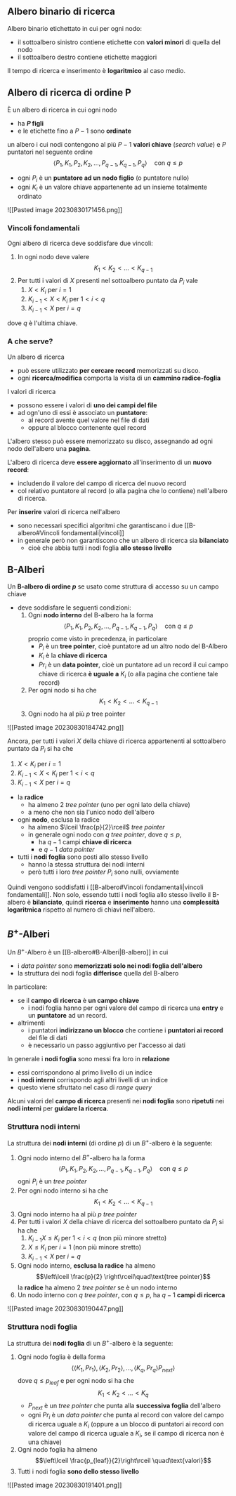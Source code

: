 ## Albero binario di ricerca
Albero binario etichettato in cui per ogni nodo:
- il sottoalbero sinistro contiene etichette con **valori minori** di quella del nodo
- il sottoalbero destro contiene etichette maggiori

Il tempo di ricerca e inserimento è **logaritmico** al caso medio.

## Albero di ricerca di ordine P
È un albero di ricerca in cui ogni nodo 
- ha **$P$ figli**
- e le etichette fino a $P-1$ sono **ordinate**

 un albero i cui nodi contengono al più $P-1$ **valori chiave** (*search value*) e $P$ puntatori nel seguente ordine 
 $$\langle P_{1},K_{1},P_{2},K_{2},\ldots,P_{q-1},K_{q-1},P_{q}\rangle\quad\text{con }q\le p$$

- ogni $P_{i}$ è un **puntatore ad un nodo figlio** (o puntatore nullo)
- ogni $K_{i}$ è un valore chiave appartenente ad un insieme totalmente ordinato

![[Pasted image 20230830171456.png]]

### Vincoli fondamentali
Ogni albero di ricerca deve soddisfare due vincoli:
1. In ogni nodo deve valere $$K_{1}<K_{2}<\ldots<K_{q-1}$$
2. Per tutti i valori di $X$ presenti nel sottoalbero puntato da $P_{i}$ vale 
	1. $X< K_{i}$ per $i=1$
	2. $K_{i-1}< X< K_{i}$ per $1<i<q$
	3. $K_{i-1}< X$ per $i=q$

dove $q$ è l'ultima chiave.

### A che serve?
Un albero di ricerca
- può essere utilizzato **per cercare record** memorizzati su disco. 
- ogni **ricerca/modifica** comporta la visita di un **cammino radice-foglia**

I valori di ricerca 
- possono essere i valori di **uno dei campi del file**
- ad ogn'uno di essi è associato un **puntatore**:
	- al record avente quel valore nel file di dati
	- oppure al blocco contenente quel record

L'albero stesso può essere memorizzato su disco, assegnando ad ogni nodo dell'albero una **pagina**.

L'albero di ricerca deve **essere aggiornato** all'inserimento di un **nuovo record**:
- includendo il valore del campo di ricerca del nuovo record
- col relativo puntatore al record (o alla pagina che lo contiene) nell'albero di ricerca.

Per **inserire** valori di ricerca nell'albero
- sono necessari specifici algoritmi che garantiscano i due [[B-albero#Vincoli fondamentali|vincoli]]
- in generale però non garantiscono che un albero di ricerca sia **bilanciato**
	- cioè che abbia tutti i nodi foglia **allo stesso livello**

## B-Alberi
Un **B-albero di ordine $p$** se usato come struttura di accesso su un campo chiave
- deve soddisfare le seguenti condizioni:
	1. Ogni **nodo interno** del B-albero ha la forma  $$\langle P_{1},K_{1},P_{2},K_{2},\ldots,P_{q-1},K_{q-1},P_{q}\rangle\quad\text{con }q\le p$$ proprio come visto in precedenza, in particolare
		- $P_{i}$ è un **tree pointer**, cioè puntatore ad un altro nodo del B-Albero
		- $K_{i}$ è la **chiave di ricerca**
		- $Pr_{i}$ è un **data pointer**, cioè un puntatore ad un record il cui campo chiave di ricerca **è uguale a** $K_{i}$ (o alla pagina che contiene tale record)
	2. Per ogni nodo si ha che $$K_{1}<K_{2}<\ldots<K_{q-1}$$
	3. Ogni nodo ha al più $p$ tree pointer

![[Pasted image 20230830184742.png]]

Ancora, per tutti i valori $X$ della chiave di ricerca appartenenti al sottoalbero puntato da $P_{i}$ si ha che
1. $X< K_{i}$ per $i=1$
2. $K_{i-1}< X< K_{i}$ per $1<i<q$
3. $K_{i-1}< X$ per $i=q$

- la **radice**
	- ha almeno 2 *tree pointer* (uno per ogni lato della chiave)
	- a meno che non sia l'unico nodo dell'albero
- ogni **nodo**, esclusa la radice
	- ha almeno $\lceil \frac{p}{2}\rceil$ *tree pointer*
	- in generale ogni nodo con $q$ *tree pointer*, dove $q\le p$, 
		- ha $q-1$ campi **chiave di ricerca** 
		- e $q-1$ *data pointer*
- tutti i **nodi foglia** sono posti allo stesso livello 
	- hanno la stessa struttura dei nodi interni
	- però tutti i loro *tree pointer* $P_{i}$ sono nulli, ovviamente

Quindi vengono soddisfatti i [[B-albero#Vincoli fondamentali|vincoli fondamentali]].
Non solo, essendo tutti i nodi foglia allo stesso livello il B-albero è **bilanciato**, quindi **ricerca** e **inserimento** hanno una **complessità logaritmica** rispetto al numero di chiavi nell'albero.

## $B^{+}$-Alberi
Un $B^{+}$-Albero è un [[B-albero#B-Alberi|B-albero]] in cui 
- i *data pointer* sono **memorizzati solo nei nodi foglia dell'albero**
- la struttura dei nodi foglia **differisce** quella del B-albero

In particolare:
- se il **campo di ricerca** è **un campo chiave**
	- i nodi foglia hanno per ogni valore del campo di ricerca una **entry** e un **puntatore** ad un record.
- altrimenti
	- i puntatori **indirizzano un blocco** che contiene i **puntatori ai record** del file di dati
	- è necessario un passo aggiuntivo per l'accesso ai dati

In generale i **nodi foglia** sono messi fra loro in **relazione**
- essi corrispondono al primo livello di un indice
- i **nodi interni** corrispondo agli altri livelli di un indice
- questo viene sfruttato nel caso di *range query*

Alcuni valori del **campo di ricerca** presenti nei **nodi foglia** sono **ripetuti** nei **nodi interni** per **guidare la ricerca**.

### Struttura nodi interni
La struttura dei **nodi interni** (di ordine $p$) di un $B^{+}$-albero è la seguente:
1. Ogni nodo interno del $B^{+}$-albero ha la forma $$\langle P_{1},K_{1},P_{2},K_{2},\ldots,P_{q-1},K_{q-1},P_{q}\rangle\quad\text{con }q\le p$$ ogni $P_{i}$ è un *tree pointer*
2. Per ogni nodo interno si ha che $$K_{1}<K_{2}<\ldots<K_{q-1}$$
3. Ogni nodo interno ha al più $p$ *tree pointer*
4. Per tutti i valori $X$ della chiave di ricerca del sottoalbero puntato da $P_{i}$ si ha che 
	1. $K_{i-1}X \le K_{i}$ per $1<i<q$ (non più minore stretto)
	2. $X\le K_{i}$ per $i=1$ (non più minore stretto)
	3. $K_{i-1}< X$ per $i=q$
5. Ogni nodo interno, **esclusa la radice** ha almeno $$\left\lceil \frac{p}{2} \right\rceil\quad\text{tree pointer}$$ la **radice** ha almeno 2 *tree pointer* se è un nodo interno
6. Un nodo interno con $q$ *tree pointer*, con $q\le p$, ha $q-1$ **campi di ricerca**

![[Pasted image 20230830190447.png]]

### Struttura nodi foglia
La struttura dei **nodi foglia** di un $B^{+}$-albero è la seguente:
1. Ogni nodo foglia è della forma $$\left\langle \langle K_{1},Pr_{1}\rangle, \langle K_{2},Pr_{2}\rangle, \ldots, \langle K_{q},Pr_{q}\rangle P_{next} \right\rangle$$ dove $q\le p_{leaf}$ e per ogni nodo si ha che $$K_{1}< K_{2}<\ldots< K_{q}$$
	- $P_{next}$ è un *tree pointer* che punta alla **successiva foglia** dell'albero
	- ogni $Pr_{i}$ è un *data pointer* che punta al record con valore del campo di ricerca uguale a $K_{i}$  (oppure a un blocco di puntatori ai record con valore del campo di ricerca uguale a $K_{i}$, se il campo di ricerca non è una chiave)
2. Ogni nodo foglia ha almeno $$\left\lceil \frac{p_{leaf}}{2}\right\rceil \quad\text{valori}$$
3. Tutti i nodi foglia **sono dello stesso livello**

![[Pasted image 20230830191401.png]]